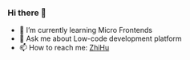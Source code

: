 ### Hi there 👋
- 🌱 I’m currently learning Micro Frontends
- 💬 Ask me about Low-code development platform
- 📫 How to reach me:  [ZhiHu](https://www.zhihu.com/people/handsamechina)

<!--
**hero-guo/hero-guo** is a ✨ _special_ ✨ repository because its `README.md` (this file) appears on your GitHub profile.

Here are some ideas to get you started:

- 🔭 I’m currently working on ...
- 🌱 I’m currently learning ...
- 👯 I’m looking to collaborate on ...
- 🤔 I’m looking for help with ...
- 💬 Ask me about ...
- 📫 How to reach me: ...
- 😄 Pronouns: ...
- ⚡ Fun fact: ...
-->
